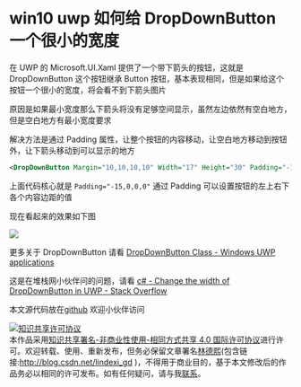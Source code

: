 # win10 uwp 如何给 DropDownButton 一个很小的宽度

在 UWP 的 Microsoft.UI.Xaml 提供了一个带下箭头的按钮，这就是 DropDownButton 这个按钮继承 Button 按钮，基本表现相同，但是如果给这个按钮一个很小的宽度，将会看不到下箭头图片

<!--more-->
<!-- 发布 -->

原因是如果最小宽度那么下箭头将没有足够空间显示，虽然左边依然有空白地方，但是空白地方有最小宽度要求

解决方法是通过 Padding 属性，让整个按钮的内容移动，让空白地方移动到按钮外，让下箭头移动到可以显示的地方

```xml
<DropDownButton Margin="10,10,10,10" Width="17" Height="30" Padding="-15,0,0,0"></DropDownButton>
```

上面代码核心就是 `Padding="-15,0,0,0"` 通过 Padding 可以设置按钮的左上右下各个内容边距的值

现在看起来的效果如下图

![](https://i.stack.imgur.com/uSccD.png)

更多关于 DropDownButton 请看 [DropDownButton Class - Windows UWP applications](https://docs.microsoft.com/en-us/uwp/api/microsoft.ui.xaml.controls.dropdownbutton?view=winui-2.3 )

这是在堆栈网小伙伴问的问题，请看 [c# - Change the width of DropDownButton in UWP - Stack Overflow](https://stackoverflow.com/a/60612482/6116637 )

本文源代码放在[github](https://github.com/lindexi/lindexi_gd/tree/15af922b55e564c853842238be4a682f66b6fe6f/LeceaberheafeKeacafiwhajaibaiwhi) 欢迎小伙伴访问

<a rel="license" href="http://creativecommons.org/licenses/by-nc-sa/4.0/"><img alt="知识共享许可协议" style="border-width:0" src="https://licensebuttons.net/l/by-nc-sa/4.0/88x31.png" /></a><br />本作品采用<a rel="license" href="http://creativecommons.org/licenses/by-nc-sa/4.0/">知识共享署名-非商业性使用-相同方式共享 4.0 国际许可协议</a>进行许可。欢迎转载、使用、重新发布，但务必保留文章署名[林德熙](http://blog.csdn.net/lindexi_gd)(包含链接:http://blog.csdn.net/lindexi_gd )，不得用于商业目的，基于本文修改后的作品务必以相同的许可发布。如有任何疑问，请与我[联系](mailto:lindexi_gd@163.com)。
